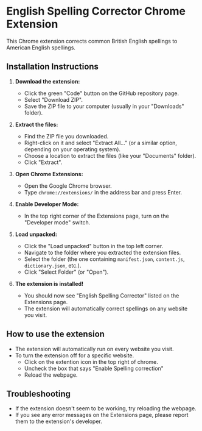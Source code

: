 # English Spelling Corrector Chrome Extension

This Chrome extension corrects common British English spellings to American English spellings.

## Installation Instructions

1.  **Download the extension:**
    * Click the green "Code" button on the GitHub repository page.
    * Select "Download ZIP".
    * Save the ZIP file to your computer (usually in your "Downloads" folder).

2.  **Extract the files:**
    * Find the ZIP file you downloaded.
    * Right-click on it and select "Extract All..." (or a similar option, depending on your operating system).
    * Choose a location to extract the files (like your "Documents" folder).
    * Click "Extract".

3.  **Open Chrome Extensions:**
    * Open the Google Chrome browser.
    * Type `chrome://extensions/` in the address bar and press Enter.

4.  **Enable Developer Mode:**
    * In the top right corner of the Extensions page, turn on the "Developer mode" switch.

5.  **Load unpacked:**
    * Click the "Load unpacked" button in the top left corner.
    * Navigate to the folder where you extracted the extension files.
    * Select the folder (the one containing `manifest.json`, `content.js`, `dictionary.json`, etc.).
    * Click "Select Folder" (or "Open").

6.  **The extension is installed!**
    * You should now see "English Spelling Corrector" listed on the Extensions page.
    * The extension will automatically correct spellings on any website you visit.

## How to use the extension

* The extension will automatically run on every website you visit.
* To turn the extension off for a specific website.
    * Click on the extention icon in the top right of chrome.
    * Uncheck the box that says "Enable Spelling correction"
    * Reload the webpage.

## Troubleshooting

* If the extension doesn't seem to be working, try reloading the webpage.
* If you see any error messages on the Extensions page, please report them to the extension's developer.
